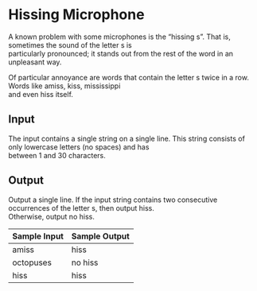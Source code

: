 # Hissing Microphone

A known problem with some microphones is the “hissing s”. That is, sometimes the sound of the letter s is\
particularly pronounced; it stands out from the rest of the word in an unpleasant way.

Of particular annoyance are words that contain the letter s twice in a row. Words like amiss, kiss, mississippi\
and even hiss itself.

## Input

The input contains a single string on a single line. This string consists of only lowercase letters (no spaces) and has\
between 1 and 30 characters.

## Output

Output a single line. If the input string contains two consecutive occurrences of the letter s, then output hiss.\
Otherwise, output no hiss.

| Sample Input | Sample Output |
| ---          | ---           |
| amiss        | hiss          |
| octopuses    | no hiss       |
| hiss         | hiss          |